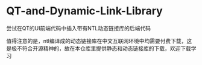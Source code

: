 # QT-and-Dynamic-Link-Library
尝试在QT的UI前端代码中插入带有NTL动态链接库的后端代码

值得注意的是，ntl编译成的动态链接库在中文互联网环境中均需要付费下载，这是极不符合开源精神的，故在本仓库里提供静态和动态链接库的下载，欢迎下载学习
